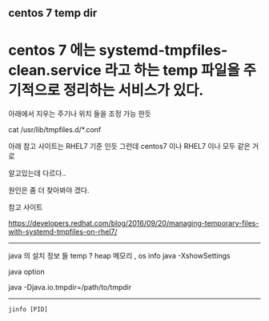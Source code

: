 ##  centos 7 temp dir 
# centos 7 에는 systemd-tmpfiles-clean.service  라고 하는 temp 파일을 주기적으로 정리하는 서비스가 있다. 

아래에서 지우는 주기나 위치 들을 조정 가능 한듯 

cat /usr/lib/tmpfiles.d/*.conf

아래 참고 사이트는 RHEL7 기준 인듯 그런데 centos7 이나 RHEL7 이나 모두 같은 거로 

알고있는데 다르다..

원인은 좀 더 찾아봐야 겠다.

참고 사이트 

https://developers.redhat.com/blog/2016/09/20/managing-temporary-files-with-systemd-tmpfiles-on-rhel7/

-----------------


java 의 설치 정보 들 
temp ? heap 메모리 , os info 
java -XshowSettings


java option 


java -Djava.io.tmpdir=/path/to/tmpdir

-----------
`
jinfo [PID]
`